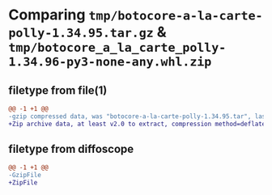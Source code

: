 # Comparing `tmp/botocore-a-la-carte-polly-1.34.95.tar.gz` & `tmp/botocore_a_la_carte_polly-1.34.96-py3-none-any.whl.zip`

## filetype from file(1)

```diff
@@ -1 +1 @@
-gzip compressed data, was "botocore-a-la-carte-polly-1.34.95.tar", last modified: Wed May  1 01:06:32 2024, max compression
+Zip archive data, at least v2.0 to extract, compression method=deflate
```

## filetype from diffoscope

```diff
@@ -1 +1 @@
-GzipFile
+ZipFile
```

